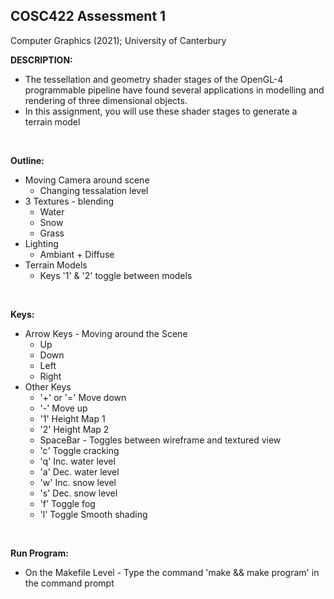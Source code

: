COSC422 Assessment 1
---------
Computer Graphics (2021);  University of Canterbury

**DESCRIPTION:**
-   The tessellation and geometry shader stages of the OpenGL-4 programmable pipeline have found several applications in modelling and rendering of three dimensional objects. 
-   In this assignment, you will use these shader stages to generate a terrain model

&nbsp;

**Outline:**
* Moving Camera around scene
  * Changing tessalation level 
* 3 Textures - blending
  * Water
  * Snow
  * Grass
* Lighting
  * Ambiant + Diffuse
* Terrain Models
  * Keys '1' & '2' toggle between models
 
&nbsp;

**Keys:**
* Arrow Keys - Moving around the Scene
  * Up
  * Down
  * Left
  * Right
* Other Keys
  *  '+' or '=' Move down
  *  '-' Move up
  *  '1' Height Map 1
  *  '2' Height Map 2
  *  SpaceBar - Toggles between wireframe and textured view
  *  'c' Toggle cracking
  *  'q' Inc. water level
  *  'a' Dec. water level
  *  'w' Inc. snow level
  *  's' Dec. snow level
  *  'f' Toggle fog
  *  'l' Toggle Smooth shading
  
&nbsp;

**Run Program:**
* On the Makefile Level - Type the command 'make && make program' in the command prompt

